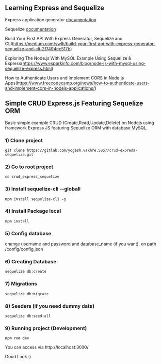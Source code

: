 ## Learning Express and Sequelize

Express application generator [documentation](https://expressjs.com/en/starter/generator.html)

Sequelize [documentation](https://sequelize.org/docs/v6/)

Build Your First API With Express Generator, Sequelize and CLI(https://medium.com/swlh/build-your-first-api-with-express-generator-sequelize-and-cli-2f7494cc517b)

Exploring The Node.js With MySQL Example Using Sequelize & Express(https://www.esparkinfo.com/blog/node-js-with-mysql-using-sequelize-express.html)

How to Authenticate Users and Implement CORS in Node.js Apps(https://www.freecodecamp.org/news/how-to-authenticate-users-and-implement-cors-in-nodejs-applications/)

## Simple CRUD Express.js Featuring Sequelize ORM
Basic simple example CRUD (Create,Read,Update,Delete) on Nodejs using framework Express JS featuring Sequelize ORM with database MySQL.

### 1) Clone project
`git clone https://gitlab.com/yogesh.vakhre.5057/crud-express-sequelize.git`

### 2) Go to root project
`cd crud_express_sequelize`

### 3) Install sequelize-cli --globall 
`npm install sequelize-cli -g`

### 4) Install Package local
`npm install`

### 5) Config database
change username and password and database_name (if you want). on path /config/config.json

### 6) Creating Database
`sequelize db:create`

### 7) Migrations
`sequelize db:migrate`

### 8) Seeders (if you need dummy data)
`sequelize db:seed:all`

### 9) Running project (Development)
`npm run dev`

You can access via http://localhost:3000/

Good Look :)


